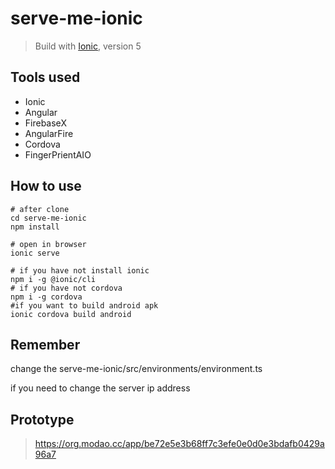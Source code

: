 # serve-me-ionic

> Build with [Ionic](https://ionicframework.com/), version 5

## Tools used

- Ionic
- Angular
- FirebaseX
- AngularFire
- Cordova
- FingerPrientAIO

## How to use

```shell script
# after clone
cd serve-me-ionic
npm install

# open in browser
ionic serve

# if you have not install ionic
npm i -g @ionic/cli
# if you have not cordova
npm i -g cordova
#if you want to build android apk
ionic cordova build android
```

## Remember

change the serve-me-ionic/src/environments/environment.ts

if you need to change the server ip address

## Prototype

> https://org.modao.cc/app/be72e5e3b68ff7c3efe0e0d0e3bdafb0429a96a7
